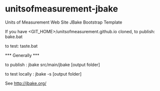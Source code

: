 unitsofmeasurement-jbake
=====================================

Units of Measurement Web Site JBake Bootstrap Template


If you have <GIT_HOME>/unitsofmeasurement.github.io cloned, 
to publish:  bake.bat

to test:     taste.bat

 *** Generally ***

to publish : jbake src/main/jbake [output folder]

to test locally : jbake -s [output folder]

See http://jbake.org/
